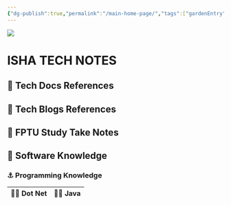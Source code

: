 ```yaml
---
{"dg-publish":true,"permalink":"/main-home-page/","tags":["gardenEntry"]}
---
```



![](https://i.pinimg.com/564x/7f/17/f0/7f17f02600103f79e9c40b10cd292720.jpg)

# ISHA TECH NOTES

## 🚢 Tech Docs References

## 🚢 Tech Blogs References

## 🚢 FPTU Study Take Notes

## 🚢 Software Knowledge
### ⚓ Programming Knowledge
| 🏴‍☠ Dot Net | 🏴‍☠️ Java |
| ------------ | ---------- |



